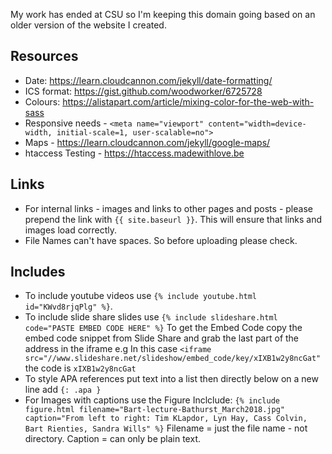 My work has ended at CSU so I'm keeping this domain going based on an older version of the website I created. 

## Resources

- Date: https://learn.cloudcannon.com/jekyll/date-formatting/
- ICS format: https://gist.github.com/woodworker/6725728
- Colours: https://alistapart.com/article/mixing-color-for-the-web-with-sass
- Responsive needs - ```<meta name="viewport" content="width=device-width, initial-scale=1, user-scalable=no">```
- Maps - https://learn.cloudcannon.com/jekyll/google-maps/
- htaccess Testing - https://htaccess.madewithlove.be

## Links

- For internal links - images and links to other pages and posts - please prepend the link with ```{{ site.baseurl }}```. This will ensure that links and images load correctly.
- File Names can't have spaces. So before uploading please check.

## Includes
- To include youtube videos use ```{% include youtube.html id="KWvd8rjqPlg" %}```.
- To include slide share slides use ```{% include slideshare.html code="PASTE EMBED CODE HERE" %}``` To get the Embed Code copy the embed code snippet from Slide Share and grab the last part of the address in the iframe e.g In this case ``` <iframe src="//www.slideshare.net/slideshow/embed_code/key/xIXB1w2y8ncGat" ``` the code is ```xIXB1w2y8ncGat```
- To style APA references put text into a list then directly below on a new line add ```{: .apa }```
- For Images with captions use the Figure Inclclude: ```{% include figure.html filename="Bart-lecture-Bathurst_March2018.jpg" caption="From left to right: Tim KLapdor, Lyn Hay, Cass Colvin, Bart Rienties, Sandra Wills" %}``` Filename = just the file name - not directory. Caption = can only be plain text.
